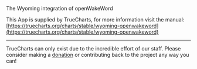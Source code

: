 The Wyoming integration of openWakeWord

This App is supplied by TrueCharts, for more information visit the manual: [https://truecharts.org/charts/stable/wyoming-openwakeword](https://truecharts.org/charts/stable/wyoming-openwakeword)

---

TrueCharts can only exist due to the incredible effort of our staff.
Please consider making a [donation](https://truecharts.org/sponsor) or contributing back to the project any way you can!
